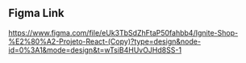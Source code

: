 ## Figma Link
https://www.figma.com/file/eUk3TbSdZhFtaP50fahbb4/Ignite-Shop-%E2%80%A2-Projeto-React-(Copy)?type=design&node-id=0%3A1&mode=design&t=wTsiB4HUvOJHd8SS-1
